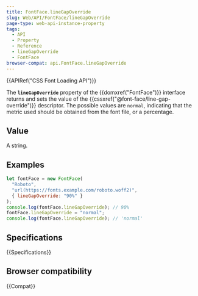 ```yaml
---
title: FontFace.lineGapOverride
slug: Web/API/FontFace/lineGapOverride
page-type: web-api-instance-property
tags:
  - API
  - Property
  - Reference
  - lineGapOverride
  - FontFace
browser-compat: api.FontFace.lineGapOverride
---
```


{{APIRef("CSS Font Loading API")}}

The **`lineGapOverride`** property of the {{domxref("FontFace")}} interface returns and sets the value of the {{cssxref("@font-face/line-gap-override")}} descriptor. The possible values are `normal`, indicating that the metric used should be obtained from the font file, or a percentage.

## Value

A string.

## Examples

```js
let fontFace = new FontFace(
  "Roboto",
  "url(https://fonts.example.com/roboto.woff2)",
  { lineGapOverride: "90%" }
);
console.log(fontFace.lineGapOverride); // 90%
fontFace.lineGapOverride = "normal";
console.log(fontFace.lineGapOverride); // 'normal'
```

## Specifications

{{Specifications}}

## Browser compatibility

{{Compat}}

